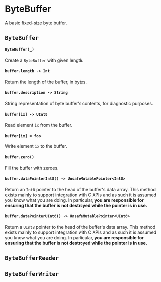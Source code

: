 # ByteBuffer

A basic fixed-size byte buffer.

## `ByteBuffer`

#### `ByteBuffer(_)`

Create a `ByteBuffer` with given length.

#### `buffer.length -> Int`

Return the length of the buffer, in bytes.

#### `buffer.description -> String`

String representation of byte buffer's contents, for diagnostic purposes.

#### `buffer[ix] -> UInt8`

Read element `ix` from the buffer.

#### `buffer[ix] = foo`

Write element `ix` to the buffer.

#### `buffer.zero()`

Fill the buffer with zeroes.

#### `buffer.dataPointerInt8() -> UnsafeMutablePointer<Int8>`

Return an `Int8` pointer to the head of the buffer's data array. This method exists mainly to support integration with C APIs and as such it is assumed you know what you are doing. In particular, __you are responsible for ensuring that the buffer is not destroyed while the pointer is in use.__

#### `buffer.dataPointerUInt8() -> UnsafeMutablePointer<UInt8>`

Return a `UInt8` pointer to the head of the buffer's data array. This method exists mainly to support integration with C APIs and as such it is assumed you know what you are doing. In particular, __you are responsible for ensuring that the buffer is not destroyed while the pointer is in use.__

## `ByteBufferReader`

## `ByteBufferWriter`
